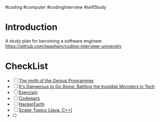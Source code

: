 #coding #computer #codingInterview #selfStudy 
# Introduction
A study plan for becoming a software engineer.
https://github.com/jwasham/coding-interview-university
# CheckList
- [ ]   [The myth of the Genius Programmer](https://www.youtube.com/watch?v=0SARbwvhupQ)
- [ ]   [It's Dangerous to Go Alone: Battling the Invisible Monsters in Tech](https://www.youtube.com/watch?v=1i8ylq4j_EY)
- [ ] [Exercism](https://exercism.org/tracks)
- [ ]   [Codewars](http://www.codewars.com/)
- [ ]   [HackerEarth](https://www.hackerearth.com/for-developers/)
- [ ]   [Scaler Topics (Java, C++)](https://www.scaler.com/topics/)
- [ ] 